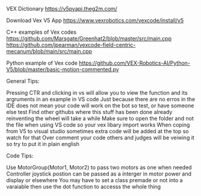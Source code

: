 VEX Dictionary
https://v5pyapi.theg2m.com/

Download Vex V5 App
https://www.vexrobotics.com/vexcode/install/v5

C++ examples of Vex codes
https://github.com/Marsgate/Greenhat2/blob/master/src/main.cpp
https://github.com/jpearman/vexcode-field-centric-mecanum/blob/main/src/main.cpp

Python example of Vex code
https://github.com/VEX-Robotics-AI/Python-V5/blob/master/basic-motion-commented.py

General Tips:

Pressing CTR and clicking in vs will allow you to view the function and its argruments in an example in VS code
Just because there are no erros in the IDE does not mean your code will work on the bot so test, or have someone else test
Find other githubs where this stuff has been done already reinventing the wheel will take a while
Make sure to open the folder and not the file when using VS code so your vex libary import works
When coping from V5 to visual studio sometimes extra code will be added at the top so watch for that
Over comment your code others and judges will be veiwing it so try to put it in plain english

Code Tips:

Use MotorGroup(Motor1, Motor2) to pass two motors as one when needed
Controller joystick postion can be passed as a interger in motor power and display or elsewhere
You may have to set a class premade or not into a varaiable then use the dot function to accesss the whole thing
